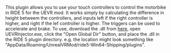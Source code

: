 This plugin allows you to use your touch controllers to control the motorbike in RIDE 5 for the UEVR mod. It works simply by calculating the difference in height betweem the controllers, and inputs left if the right controller is higher, and right if the lef controller is higher. The triggers can be used to accelerate and brake.
To use, download the .dll from [here](https://github.com/r-hackett/RIDE5UEVRLeanPlugin-/releases/tag/v1.0), open UEVRInjector.exe, click the "Open Global Dir" button, and place the .dll in the RIDE 5 plugin directory. e.g. the location might look something like "AppData/Roaming/UnrealVRMod/ride5-Win64-Shipping/plugins".
